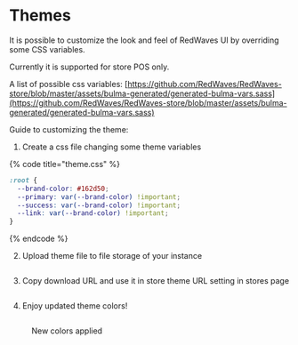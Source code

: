 # Themes

It is possible to customize the look and feel of RedWaves UI by overriding some CSS variables.

Currently it is supported for store POS only.

A list of possible css variables: [https://github.com/RedWaves/RedWaves-store/blob/master/assets/bulma-generated/generated-bulma-vars.sass](https://github.com/RedWaves/RedWaves-store/blob/master/assets/bulma-generated/generated-bulma-vars.sass)

Guide to customizing the theme:

1. Create a css file changing some theme variables

{% code title="theme.css" %}
```css
:root {
  --brand-color: #162d50;
  --primary: var(--brand-color) !important;
  --success: var(--brand-color) !important;
  --link: var(--brand-color) !important;
}
```
{% endcode %}

2. Upload theme file to file storage of your instance

<figure><img src="../.gitbook/assets/upload_theme.png" alt=""><figcaption></figcaption></figure>

3. Copy download URL and use it in store theme URL setting in stores page

<figure><img src="../.gitbook/assets/set_store_theme.png" alt=""><figcaption></figcaption></figure>

4. Enjoy updated theme colors!

<figure><img src="../.gitbook/assets/store_new_colors.png" alt=""><figcaption><p>New colors applied</p></figcaption></figure>
